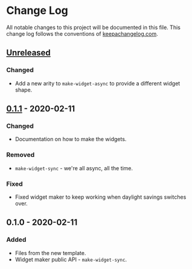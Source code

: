# Change Log
All notable changes to this project will be documented in this file. This change log follows the conventions of [keepachangelog.com](http://keepachangelog.com/).

## [Unreleased]
### Changed
- Add a new arity to `make-widget-async` to provide a different widget shape.

## [0.1.1] - 2020-02-11
### Changed
- Documentation on how to make the widgets.

### Removed
- `make-widget-sync` - we're all async, all the time.

### Fixed
- Fixed widget maker to keep working when daylight savings switches over.

## 0.1.0 - 2020-02-11
### Added
- Files from the new template.
- Widget maker public API - `make-widget-sync`.

[Unreleased]: https://github.com/your-name/mycloj_pr/compare/0.1.1...HEAD
[0.1.1]: https://github.com/your-name/mycloj_pr/compare/0.1.0...0.1.1
